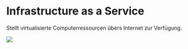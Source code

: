 [comment]: <> (Tibor Blasko)
[comment]: <> (21.09.2022)
[comment]: <> (Schulübung)

# Infrastructure as a Service

Stellt virtualisierte Computerressourcen übers Internet zur Verfügung.

<img
     src="https://www.redhat.com/cms/managed-files/iaas_focus-paas-saas-diagram-1200x1046.png"/>

